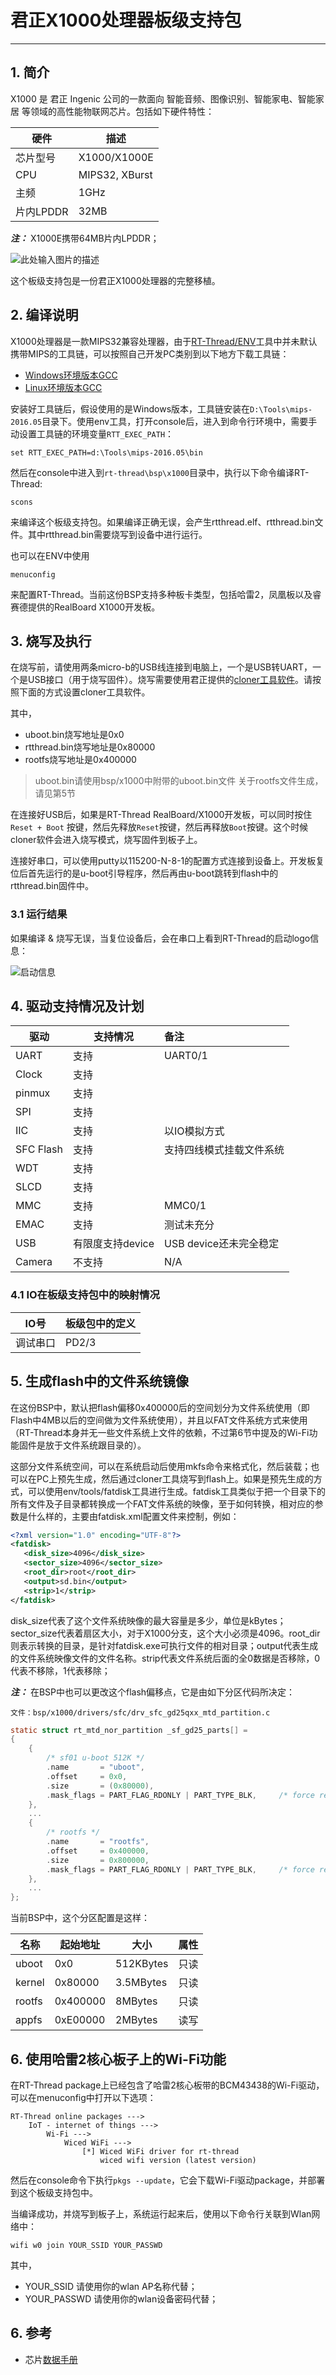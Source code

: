 # 君正X1000处理器板级支持包

---

## 1. 简介

X1000 是 君正 Ingenic 公司的一款面向 智能音频、图像识别、智能家电、智能家居 等领域的高性能物联网芯片。包括如下硬件特性：

| 硬件 | 描述 |
| -- | -- |
|芯片型号| X1000/X1000E |
|CPU| MIPS32, XBurst |
|主频| 1GHz |
|片内LPDDR| 32MB |

***注：*** X1000E携带64MB片内LPDDR；

![此处输入图片的描述][1]

这个板级支持包是一份君正X1000处理器的完整移植。

## 2. 编译说明

X1000处理器是一款MIPS32兼容处理器，由于[RT-Thread/ENV][2]工具中并未默认携带MIPS的工具链，可以按照自己开发PC类别到以下地方下载工具链：

* [Windows环境版本GCC][3]
* [Linux环境版本GCC][4]

安装好工具链后，假设使用的是Windows版本，工具链安装在`D:\Tools\mips-2016.05`目录下。使用env工具，打开console后，进入到命令行环境中，需要手动设置工具链的环境变量`RTT_EXEC_PATH`：

    set RTT_EXEC_PATH=d:\Tools\mips-2016.05\bin

然后在console中进入到`rt-thread\bsp\x1000`目录中，执行以下命令编译RT-Thread:

    scons

来编译这个板级支持包。如果编译正确无误，会产生rtthread.elf、rtthread.bin文件。其中rtthread.bin需要烧写到设备中进行运行。

也可以在ENV中使用

    menuconfig

来配置RT-Thread。当前这份BSP支持多种板卡类型，包括哈雷2，凤凰板以及睿赛德提供的RealBoard X1000开发板。

## 3. 烧写及执行

在烧写前，请使用两条micro-b的USB线连接到电脑上，一个是USB转UART，一个是USB接口（用于烧写固件）。烧写需要使用君正提供的[cloner工具软件][5]。请按照下面的方式设置cloner工具软件。

其中，

* uboot.bin烧写地址是0x0
* rtthread.bin烧写地址是0x80000
* rootfs烧写地址是0x400000

> uboot.bin请使用bsp/x1000中附带的uboot.bin文件
> 关于rootfs文件生成，请见第5节

在连接好USB后，如果是RT-Thread RealBoard/X1000开发板，可以同时按住 `Reset + Boot` 按键，然后先释放`Reset`按键，然后再释放`Boot`按键。这个时候cloner软件会进入烧写模式，烧写固件到板子上。 

连接好串口，可以使用putty以115200-N-8-1的配置方式连接到设备上。开发板复位后首先运行的是u-boot引导程序，然后再由u-boot跳转到flash中的rtthread.bin固件中。

### 3.1 运行结果

如果编译 & 烧写无误，当复位设备后，会在串口上看到RT-Thread的启动logo信息：

![启动信息][6]

## 4. 驱动支持情况及计划

| 驱动 | 支持情况  |  备注  |
| ------ | ----  | :------  |
| UART | 支持 | UART0/1 |
| Clock | 支持 |  |
| pinmux | 支持 |  |
| SPI | 支持 |  |
| IIC | 支持 | 以IO模拟方式 |
| SFC Flash | 支持 | 支持四线模式挂载文件系统 |
| WDT | 支持 |  |
| SLCD | 支持 |  |
| MMC | 支持 | MMC0/1 |
| EMAC | 支持 | 测试未充分 |
| USB | 有限度支持device | USB device还未完全稳定 |
| Camera | 不支持 | N/A |

### 4.1 IO在板级支持包中的映射情况

| IO号 | 板级包中的定义 |
| -- | -- |
| 调试串口 | PD2/3 |

## 5. 生成flash中的文件系统镜像

在这份BSP中，默认把flash偏移0x400000后的空间划分为文件系统使用（即Flash中4MB以后的空间做为文件系统使用），并且以FAT文件系统方式来使用（RT-Thread本身并无一些文件系统上文件的依赖，不过第6节中提及的Wi-Fi功能固件是放于文件系统跟目录的）。

这部分文件系统空间，可以在系统启动后使用mkfs命令来格式化，然后装载；也可以在PC上预先生成，然后通过cloner工具烧写到flash上。如果是预先生成的方式，可以使用env/tools/fatdisk工具进行生成。fatdisk工具类似于把一个目录下的所有文件及子目录都转换成一个FAT文件系统的映像，至于如何转换，相对应的参数是什么样的，主要由fatdisk.xml配置文件来控制，例如：

```xml
<?xml version="1.0" encoding="UTF-8"?>
<fatdisk>
   <disk_size>4096</disk_size>
   <sector_size>4096</sector_size>
   <root_dir>root</root_dir>
   <output>sd.bin</output>
   <strip>1</strip>
</fatdisk>
```

disk_size代表了这个文件系统映像的最大容量是多少，单位是kBytes；sector_size代表着扇区大小，对于X1000分支，这个大小必须是4096。root_dir则表示转换的目录，是针对fatdisk.exe可执行文件的相对目录；output代表生成的文件系统映像文件的文件名称。strip代表文件系统后面的全0数据是否移除，0代表不移除，1代表移除；

***注：***
在BSP中也可以更改这个flash偏移点，它是由如下分区代码所决定：

`文件：bsp/x1000/drivers/sfc/drv_sfc_gd25qxx_mtd_partition.c`

```C
static struct rt_mtd_nor_partition _sf_gd25_parts[] =
{
    {
        /* sf01 u-boot 512K */
        .name       = "uboot",
        .offset     = 0x0,
        .size       = (0x80000),
        .mask_flags = PART_FLAG_RDONLY | PART_TYPE_BLK,     /* force read-only */
    },
    ...
    {
        /* rootfs */
        .name       = "rootfs",
        .offset     = 0x400000,
        .size       = 0x800000,
        .mask_flags = PART_FLAG_RDONLY | PART_TYPE_BLK,     /* force read-only & Block device */
    },
    ...
};
```

当前BSP中，这个分区配置是这样：

| 名称 | 起始地址 | 大小 | 属性 |
| -- | -- | -- | -- |
| uboot | 0x0 | 512KBytes | 只读 |
| kernel | 0x80000 | 3.5MBytes | 只读 |
| rootfs | 0x400000 | 8MBytes | 只读 |
| appfs | 0xE00000 | 2MBytes | 读写 |

## 6. 使用哈雷2核心板子上的Wi-Fi功能

在RT-Thread package上已经包含了哈雷2核心板带的BCM43438的Wi-Fi驱动，可以在menuconfig中打开以下选项：

    RT-Thread online packages --->
        IoT - internet of things --->
            Wi-Fi --->
                Wiced WiFi --->
                    [*] Wiced WiFi driver for rt-thread
                        wiced wifi version (latest version)

然后在console命令下执行`pkgs --update`，它会下载Wi-Fi驱动package，并部署到这个板级支持包中。

当编译成功，并烧写到板子上，系统运行起来后，使用以下命令行关联到Wlan网络中：

    wifi w0 join YOUR_SSID YOUR_PASSWD

其中，

* YOUR_SSID 请使用你的wlan AP名称代替；
* YOUR_PASSWD 请使用你的wlan设备密码代替；

## 6. 参考

* 芯片[数据手册][7]

  [1]: http://www.ingenic.cn/~editor/eweditor/uploadfile/20160615102142861.png
  [2]: https://www.rt-thread.org/page/download.html
  [3]: https://sourcery.mentor.com/GNUToolchain/package14477/public/mips-sde-elf/mips-2016.05-7-mips-sde-elf-i686-mingw32.tar.bz2
  [4]: https://sourcery.mentor.com/GNUToolchain/package14476/public/mips-sde-elf/mips-2016.05-7-mips-sde-elf-i686-pc-linux-gnu.tar.bz2
  [5]: http://pan.baidu.com/s/1eSObOkU
  [6]: images/startup.jpg
  [7]: ftp://ftp.ingenic.com/SOC/X1000/X1000_DS.pdf
